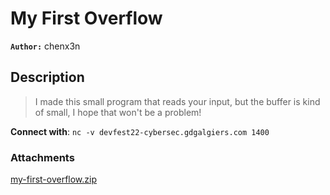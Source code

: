 # My First Overflow

**`Author:`** chenx3n

## Description

> I made this small program that reads your input, but the buffer is kind of small, I hope that won't be a problem!  

**Connect with**: `nc -v devfest22-cybersec.gdgalgiers.com 1400`  

### Attachments

[my-first-overflow.zip](./my-first-overflow.zip)
